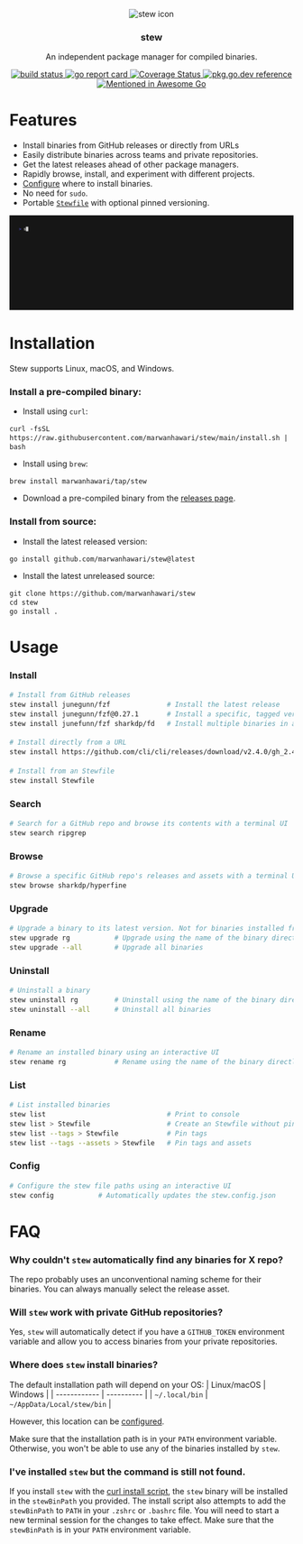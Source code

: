 <p align="center">
  <img width=30% height=auto src="https://github.com/marwanhawari/stew/raw/main/assets/stew.png" alt="stew icon"/>
</p>

<h3 align="center">stew</h3>
<p align="center">
  An independent package manager for compiled binaries.
</p>
<p align="center">

  <a href="https://github.com/marwanhawari/stew/actions/">
    <img src="https://github.com/marwanhawari/stew/actions/workflows/test.yml/badge.svg" alt="build status"/>
  </a>
  
  <a href="https://goreportcard.com/report/github.com/marwanhawari/stew">
    <img src="https://goreportcard.com/badge/github.com/marwanhawari/stew" alt="go report card"/>
  </a>

  <a href='https://coveralls.io/github/marwanhawari/stew?branch=main'>
    <img src='https://coveralls.io/repos/github/marwanhawari/stew/badge.svg?branch=main' alt='Coverage Status'/>
  </a>

  <a href="https://pkg.go.dev/github.com/marwanhawari/stew">
    <img src="https://pkg.go.dev/badge/github.com/marwanhawari/stew.svg" alt="pkg.go.dev reference"/>
  </a>

  <a href="https://github.com/avelino/awesome-go">
    <img src="https://awesome.re/mentioned-badge.svg" alt="Mentioned in Awesome Go"/>
  </a>
  
</p>


# Features
* Install binaries from GitHub releases or directly from URLs
* Easily distribute binaries across teams and private repositories.
* Get the latest releases ahead of other package managers.
* Rapidly browse, install, and experiment with different projects.
* [Configure](https://github.com/marwanhawari/stew/blob/main/config.md) where to install binaries.
* No need for `sudo`.
* Portable [`Stewfile`](https://github.com/marwanhawari/stew/blob/main/examples/Stewfile) with optional pinned versioning.

![demo](https://github.com/marwanhawari/stew/raw/main/assets/demo.gif)

# Installation
Stew supports Linux, macOS, and Windows.

### Install a pre-compiled binary:

* Install using `curl`:
```
curl -fsSL https://raw.githubusercontent.com/marwanhawari/stew/main/install.sh | bash
```

* Install using `brew`:
```
brew install marwanhawari/tap/stew
```

* Download a pre-compiled binary from the [releases page](https://github.com/marwanhawari/stew/releases).

### Install from source:

* Install the latest released version:
```
go install github.com/marwanhawari/stew@latest
```

* Install the latest unreleased source:
```
git clone https://github.com/marwanhawari/stew
cd stew
go install .
```

# Usage
### Install
```sh
# Install from GitHub releases
stew install junegunn/fzf              # Install the latest release
stew install junegunn/fzf@0.27.1       # Install a specific, tagged version
stew install junefunn/fzf sharkdp/fd   # Install multiple binaries in a single command

# Install directly from a URL
stew install https://github.com/cli/cli/releases/download/v2.4.0/gh_2.4.0_macOS_amd64.tar.gz

# Install from an Stewfile
stew install Stewfile
```

### Search
```sh
# Search for a GitHub repo and browse its contents with a terminal UI
stew search ripgrep
```

### Browse
```sh
# Browse a specific GitHub repo's releases and assets with a terminal UI
stew browse sharkdp/hyperfine
```

### Upgrade
```sh
# Upgrade a binary to its latest version. Not for binaries installed from a URL.
stew upgrade rg           # Upgrade using the name of the binary directly
stew upgrade --all        # Upgrade all binaries
```

### Uninstall
```sh
# Uninstall a binary
stew uninstall rg         # Uninstall using the name of the binary directly
stew uninstall --all      # Uninstall all binaries
```

### Rename
```sh
# Rename an installed binary using an interactive UI
stew rename rg            # Rename using the name of the binary directly
```

### List
```sh
# List installed binaries
stew list                              # Print to console
stew list > Stewfile                   # Create an Stewfile without pinned tags
stew list --tags > Stewfile            # Pin tags
stew list --tags --assets > Stewfile   # Pin tags and assets
```

### Config
```sh
# Configure the stew file paths using an interactive UI
stew config           # Automatically updates the stew.config.json
```

# FAQ
### Why couldn't `stew` automatically find any binaries for X repo?
The repo probably uses an unconventional naming scheme for their binaries. You can always manually select the release asset.

### Will `stew` work with private GitHub repositories?
Yes, `stew` will automatically detect if you have a `GITHUB_TOKEN` environment variable and allow you to access binaries from your private repositories.

### Where does `stew` install binaries?
The default installation path will depend on your OS:
| Linux/macOS | Windows |
| ------------ | ---------- |
| `~/.local/bin` | `~/AppData/Local/stew/bin` |

However, this location can be [configured](https://github.com/marwanhawari/stew/blob/main/config.md).

Make sure that the installation path is in your `PATH` environment variable. Otherwise, you won't be able to use any of the binaries installed by `stew`.

### I've installed `stew` but the command is still not found.
If you install `stew` with the [curl install script](https://github.com/marwanhawari/stew/blob/main/install.sh), the `stew` binary will be installed in the `stewBinPath` you provided. The install script also attempts to add the `stewBinPath` to `PATH` in your `.zshrc` or `.bashrc` file. You will need to start a new terminal session for the changes to take effect. Make sure that the `stewBinPath` is in your `PATH` environment variable.
